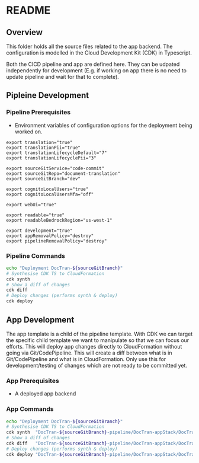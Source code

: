 # README

## Overview

This folder holds all the source files related to the app backend. The configuration is modelled in the Cloud Development Kit (CDK) in Typescript. 

Both the CICD pipeline and app are defined here. They can be udpated independently for development (E.g. if working on app there is no need to update pipeline and wait for that to complete).

## Pipleine Development

### Pipeline Prerequisites

- Environment variables of configuration options for the deployment being worked on.

```shell
export translation="true"
export translationPii="true"
export translationLifecycleDefault="7"
export translationLifecyclePii="3"

export sourceGitService="code-commit"
export sourceGitRepo="document-translation"
export sourceGitBranch="dev"

export cognitoLocalUsers="true"
export cognitoLocalUsersMfa="off"

export webUi="true"

export readable="true"
export readableBedrockRegion="us-west-1"

export development="true"
export appRemovalPolicy="destroy"
export pipelineRemovalPolicy="destroy"
```

### Pipeline Commands

```sh
echo "Deployment DocTran-${sourceGitBranch}"
# Synthesise CDK TS to CloudFormation
cdk synth
# Show a diff of changes
cdk diff
# Deploy changes (performs synth & deploy)
cdk deploy
```

## App Development

The app template is a child of the pipeline template. With CDK we can target the specific child template we want to manipulate so that we can focus our efforts. This will deploy app changes directly to CloudFormation without going via Git/CodePipeline. This will create a diff between what is in Git/CodePipeline and what is in CloudFormation. Only use this for development/testing of changes which are not ready to be committed yet. 

### App Prerequisites

- A deployed app backend

### App Commands

```sh
echo "Deployment DocTran-${sourceGitBranch}"
# Synthesise CDK TS to CloudFormation
cdk synth  "DocTran-${sourceGitBranch}-pipeline/DocTran-appStack/DocTran-${sourceGitBranch}-app" -a 'npx ts-node ./bin/doctran.ts'
# Show a diff of changes
cdk diff   "DocTran-${sourceGitBranch}-pipeline/DocTran-appStack/DocTran-${sourceGitBranch}-app" -a 'npx ts-node ./bin/doctran.ts'
# Deploy changes (performs synth & deploy)
cdk deploy "DocTran-${sourceGitBranch}-pipeline/DocTran-appStack/DocTran-${sourceGitBranch}-app" -a 'npx ts-node ./bin/doctran.ts'
```